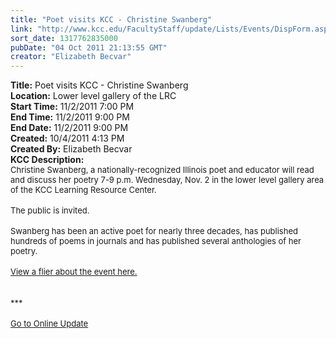 ```yaml
---
title: "Poet visits KCC - Christine Swanberg"
link: "http://www.kcc.edu/FacultyStaff/update/Lists/Events/DispForm.aspx?ID=166"
sort_date: 1317762835000
pubDate: "04 Oct 2011 21:13:55 GMT"
creator: "Elizabeth Becvar"
---
```


<div><b>Title:</b> Poet visits KCC - Christine Swanberg</div>
<div><b>Location:</b> Lower level gallery of the LRC</div>
<div><b>Start Time:</b> 11/2/2011 7:00 PM</div>
<div><b>End Time:</b> 11/2/2011 9:00 PM</div>
<div><b>End Date:</b> 11/2/2011 9:00 PM</div>
<div><b>Created:</b> 10/4/2011 4:13 PM</div>
<div><b>Created By:</b> Elizabeth Becvar</div>
<div><b>KCC Description:</b> <div class="ExternalClass142C631F78AB4289B53468217E747517">
<div><font size="2">Christine Swanberg, a nationally-recognized Illinois poet and educator will read and discuss her poetry 7-9 p.m. Wednesday, Nov. 2 in the lower level gallery area of the KCC Learning Resource Center. </font></div>
<div><font size="2"></font> </div>
<div><font size="2">The public is invited. </font></div>
<div><font size="2"></font> </div>
<div><font size="2">Swanberg has been an active poet for nearly three decades, has published hundreds of poems in journals and has published several anthologies of her poetry.  </font></div>
<div> </div>
<div><font size="2"><a href="/Documents/christine-swanbergNov2,2011.pdf">View a flier about the event here.</a></font><font size="2"></font></div>
<div><font size="2"></font> </div>
<div><font size="2"></font> </div>
<div><font size="2">***</font></div>
<div><font size="2"></font> </div>
<div><font size="2"><a href="/FacultyStaff/update/Pages/dailyupdate.aspx">Go to Online Update</a></font><font size="2"></font></div>
<div><font size="2"></font> </div></div></div>
